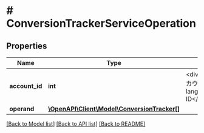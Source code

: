 # # ConversionTrackerServiceOperation

## Properties

Name | Type | Description | Notes
------------ | ------------- | ------------- | -------------
**account_id** | **int** | &lt;div lang&#x3D;\&quot;ja\&quot;&gt;アカウントIDです。&lt;/div&gt;&lt;div lang&#x3D;\&quot;en\&quot;&gt;Account ID&lt;/div&gt; |
**operand** | [**\OpenAPI\Client\Model\ConversionTracker[]**](ConversionTracker.md) |  |

[[Back to Model list]](../../README.md#models) [[Back to API list]](../../README.md#endpoints) [[Back to README]](../../README.md)

